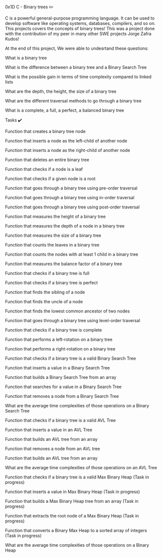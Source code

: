 0x1D C - Binary trees ✏️

C is a powerful general-purpose programming language. It can be used to develop software like operating systems, databases, compilers, and so on. This projects covers the concepts of binary trees! This was a project done with the contribution of my peer in many other SWE projects Jorge Zafra Kudos!



At the end of this project, We were able to undesrtand these questions:



What is a binary tree

What is the difference between a binary tree and a Binary Search Tree

What is the possible gain in terms of time complexity compared to linked lists

What are the depth, the height, the size of a binary tree

What are the different traversal methods to go through a binary tree

What is a complete, a full, a perfect, a balanced binary tree

Tasks ✔️

Function that creates a binary tree node

Function that inserts a node as the left-child of another node

Function that inserts a node as the right-child of another node

Function that deletes an entire binary tree

Function that checks if a node is a leaf

Function that checks if a given node is a root

Function that goes through a binary tree using pre-order traversal

Function that goes through a binary tree using in-order traversal

Function that goes through a binary tree using post-order traversal

Function that measures the height of a binary tree

Function that measures the depth of a node in a binary tree

Function that measures the size of a binary tree

Function that counts the leaves in a binary tree

Function that counts the nodes with at least 1 child in a binary tree

Function that measures the balance factor of a binary tree

Function that checks if a binary tree is full

Function that checks if a binary tree is perfect

Function that finds the sibling of a node

Function that finds the uncle of a node

Function that finds the lowest common ancestor of two nodes

Function that goes through a binary tree using level-order traversal

Function that checks if a binary tree is complete

Function that performs a left-rotation on a binary tree

Function that performs a right-rotation on a binary tree

Function that checks if a binary tree is a valid Binary Search Tree

Function that inserts a value in a Binary Search Tree

Function that builds a Binary Search Tree from an array

Function that searches for a value in a Binary Search Tree

Function that removes a node from a Binary Search Tree

What are the average time complexities of those operations on a Binary Search Tree

Function that checks if a binary tree is a valid AVL Tree

Function that inserts a value in an AVL Tree

Function that builds an AVL tree from an array

Function that removes a node from an AVL tree

Function that builds an AVL tree from an array

What are the average time complexities of those operations on an AVL Tree

Function that checks if a binary tree is a valid Max Binary Heap (Task in progress)

Function that inserts a value in Max Binary Heap (Task in progress)

Function that builds a Max Binary Heap tree from an array (Task in progress)

Function that extracts the root node of a Max Binary Heap (Task in progress)

Function that converts a Binary Max Heap to a sorted array of integers (Task in progress)

What are the average time complexities of those operations on a Binary Heap
